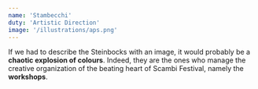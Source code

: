 ```yaml
---
name: 'Stambecchi'
duty: 'Artistic Direction'
image: '/illustrations/aps.png'
---
```


If we had to describe the Steinbocks with an image, it would probably be a **chaotic explosion of colours**. Indeed, they are the ones who manage the creative organization of the beating heart of Scambi Festival, namely the **workshops**.
